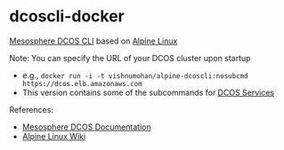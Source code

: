 # dcoscli-docker

[Mesosphere DCOS CLI](https://docs.mesosphere.com/using/cli/) based on [Alpine Linux](http://alpinelinux.org/about/)

Note: You can specify the URL of your DCOS cluster upon startup
- e.g., `docker run -i -t vishnumohan/alpine-dcoscli:nosubcmd https://dcos.elb.amazonaws.com`
- This version contains some of the subcommands for [DCOS Services](https://docs.mesosphere.com/reference/servicestatus/)

References:
- [Mesosphere DCOS Documentation](https://docs.mesosphere.com)
- [Alpine Linux Wiki](http://wiki.alpinelinux.org/wiki/Main_Page)
